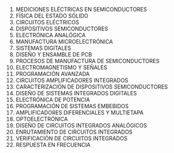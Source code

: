 
1. MEDICIONES ELÉCTRICAS EN SEMICONDUCTORES 
2. FÍSICA DEL ESTADO SÓLIDO 
3. CIRCUITOS ELÉCTRICOS 
4. DISPOSITIVOS SEMICONDUCTORES 
5. ELECTRÓNICA ANALÓGICA 
6. MANUFACTURA MICROELECTRÓNICA 
7. SISTEMAS DIGITALES 
8. DISEÑO Y ENSAMBLE DE PCB 
9. PROCESOS DE MANUFACTURA DE SEMICONDUCTORES 
10. ELECTROMAGNETISMO Y SEÑALES 
11. PROGRAMACIÓN AVANZADA 
12. CIRCUITOS AMPLIFICADORES INTEGRADOS 
13. CARACTERIZACIÓN DE DISPOSITIVOS SEMICONDUCTORES 
14. DISEÑO DE SISTEMAS INTEGRADOS DIGITALES 
15. ELECTRÓNICA DE POTENCIA 
16. PROGRAMACIÓN DE SISTEMAS EMBEBIDOS 
17. AMPLIFICADORES DIFERENCIALES Y MULTIETAPA 
18. OPTOELECTRÓNICA 
19. DISEÑO DE CIRCUITOS INTEGRADOS ANALÓGICOS 
20. ENRUTAMIENTO DE CIRCUITOS INTEGRADOS 
21. VERIFICACIÓN DE CIRCUITOS INTEGRADOS 
22. RESPUESTA EN FRECUENCIA